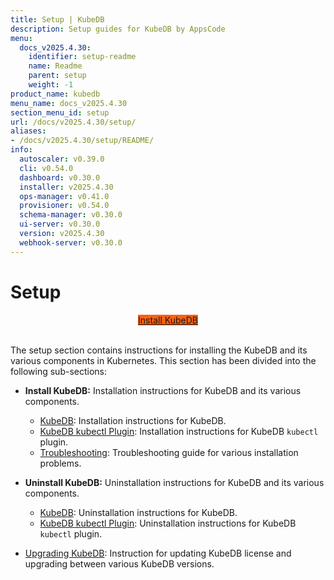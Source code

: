 ```yaml
---
title: Setup | KubeDB
description: Setup guides for KubeDB by AppsCode
menu:
  docs_v2025.4.30:
    identifier: setup-readme
    name: Readme
    parent: setup
    weight: -1
product_name: kubedb
menu_name: docs_v2025.4.30
section_menu_id: setup
url: /docs/v2025.4.30/setup/
aliases:
- /docs/v2025.4.30/setup/README/
info:
  autoscaler: v0.39.0
  cli: v0.54.0
  dashboard: v0.30.0
  installer: v2025.4.30
  ops-manager: v0.41.0
  provisioner: v0.54.0
  schema-manager: v0.30.0
  ui-server: v0.30.0
  version: v2025.4.30
  webhook-server: v0.30.0
---
```


# Setup

<div style="text-align: center;">
  <a class="button is-info is-medium is-active has-text-weight-normal" href="/docs/v2025.4.30/setup/install/kubedb"  style="background:#FC6011; width: 18rem;">Install KubeDB</a>
</div>
<br>

The setup section contains instructions for installing the KubeDB and its various components in Kubernetes. This section has been divided into the following sub-sections:

- **Install KubeDB:** Installation instructions for KubeDB and its various components.
  - [KubeDB](/docs/v2025.4.30/setup/install/kubedb): Installation instructions for KubeDB.
  - [KubeDB kubectl Plugin](/docs/v2025.4.30/setup/install/kubectl_plugin): Installation instructions for KubeDB `kubectl` plugin.
  - [Troubleshooting](/docs/v2025.4.30/setup/install/troubleshoting): Troubleshooting guide for various installation problems.

- **Uninstall KubeDB:** Uninstallation instructions for KubeDB and its various components.
  - [KubeDB](/docs/v2025.4.30/setup/uninstall/kubedb): Uninstallation instructions for KubeDB.
  - [KubeDB kubectl Plugin](/docs/v2025.4.30/setup/uninstall/kubectl_plugin): Uninstallation instructions for KubeDB `kubectl` plugin.
- [Upgrading KubeDB](/docs/v2025.4.30/setup/upgrade/): Instruction for updating KubeDB license and upgrading between various KubeDB versions.
